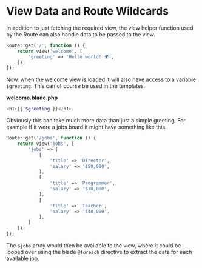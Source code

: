 # View Data and Route Wildcards

In addition to just fetching the required view, the view helper function used by the Route can also handle data to be passed to the view.

```php
Route::get('/', function () {
    return view('welcome', [
        'greeting' => 'Hello world! 🌍',
    ]);
});
```

Now, when the welcome view is loaded it will also have access to a variable `$greeting`. This can of course be used in the templates.

**welcome.blade.php**
```php
<h1>{{ $greeting }}</h1>
```

Obviously this can take much more data than just a simple greeting. For example if it were a jobs board it might have something like this.

```php
Route::get('/jobs', function () {
    return view('jobs', [
        'jobs' => [
            [
                'title' => 'Director',
                'salary' => '$50,000',
            ],
            [
                'title' => 'Programmer',
                'salary' => '$10,000',
            ],
            [
                'title' => 'Teacher',
                'salary' => '$40,000',
            ],
        ]
    ]);
});
```

The `$jobs` array would then be available to the view, where it could be looped over using the blade `@foreach` directive to extract the data for each available job. 
